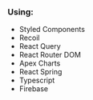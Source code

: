 
### Using:
- Styled Components
- Recoil
- React Query
- React Router DOM
- Apex Charts
- React Spring
- Typescript
- Firebase
